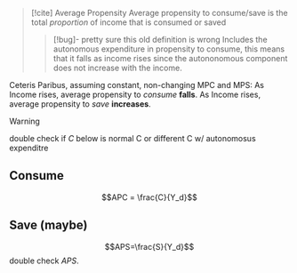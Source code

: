 
>[!cite] Average Propensity
>Average propensity to consume/save is the total *proportion* of income that is consumed or saved
>
>>[!bug]- pretty sure this old definition is wrong
>>Includes the autonomous expenditure in propensity to consume, this means that it falls as income rises since the autononomous component does not increase with the income.

Ceteris Paribus, assuming constant, non-changing MPC and MPS:
As Income rises, average propensity to *consume* **falls**.
As Income rises, average propensity to *save* **increases**.

>[!warning]
>double check if $C$ below is normal C or different C w/ autonomosus expenditre

## Consume
$$APC = \frac{C}{Y_d}$$

## Save (maybe)
$$APS=\frac{S}{Y_d}$$
double check $APS$.